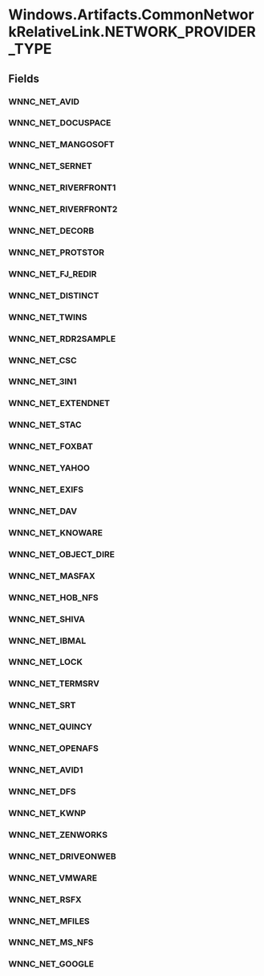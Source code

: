 ﻿


# Windows.Artifacts.CommonNetworkRelativeLink.NETWORK_PROVIDER_TYPE

## Fields

### WNNC_NET_AVID

### WNNC_NET_DOCUSPACE

### WNNC_NET_MANGOSOFT

### WNNC_NET_SERNET

### WNNC_NET_RIVERFRONT1

### WNNC_NET_RIVERFRONT2

### WNNC_NET_DECORB

### WNNC_NET_PROTSTOR

### WNNC_NET_FJ_REDIR

### WNNC_NET_DISTINCT

### WNNC_NET_TWINS

### WNNC_NET_RDR2SAMPLE

### WNNC_NET_CSC

### WNNC_NET_3IN1

### WNNC_NET_EXTENDNET

### WNNC_NET_STAC

### WNNC_NET_FOXBAT

### WNNC_NET_YAHOO

### WNNC_NET_EXIFS

### WNNC_NET_DAV

### WNNC_NET_KNOWARE

### WNNC_NET_OBJECT_DIRE

### WNNC_NET_MASFAX

### WNNC_NET_HOB_NFS

### WNNC_NET_SHIVA

### WNNC_NET_IBMAL

### WNNC_NET_LOCK

### WNNC_NET_TERMSRV

### WNNC_NET_SRT

### WNNC_NET_QUINCY

### WNNC_NET_OPENAFS

### WNNC_NET_AVID1

### WNNC_NET_DFS

### WNNC_NET_KWNP

### WNNC_NET_ZENWORKS

### WNNC_NET_DRIVEONWEB

### WNNC_NET_VMWARE

### WNNC_NET_RSFX

### WNNC_NET_MFILES

### WNNC_NET_MS_NFS

### WNNC_NET_GOOGLE
